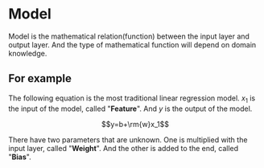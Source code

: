 # Model

Model is the mathematical relation(function) between the input layer and output layer. And the type of mathematical function will depend on domain knowledge.

## For example

The following equation is the most traditional linear regression model. $x_1$ is the input of the model, called "**Feature**". And $y$ is the output of the model.

$$y=b+\rm{w}x_1$$

There have two parameters that are unknown. One is multiplied with the input layer, called "**Weight**". And the other is added to the end, called "**Bias**".
